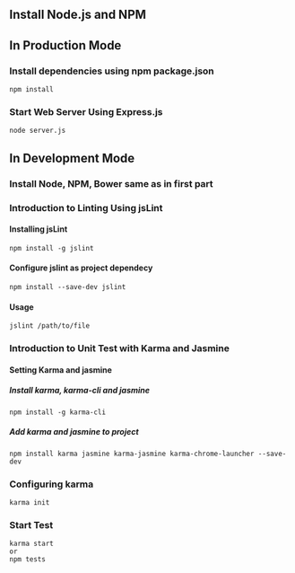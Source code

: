## Install Node.js and NPM

## In Production Mode
### Install dependencies using npm package.json
```
npm install
```

### Start Web Server Using Express.js
```
node server.js
```

## In Development Mode

### Install Node, NPM, Bower same as in first part

### Introduction to Linting Using jsLint
#### Installing jsLint
```
npm install -g jslint
```
#### Configure jslint as project dependecy
```
npm install --save-dev jslint 
```

#### Usage 
```
jslint /path/to/file
```

### Introduction to Unit Test with Karma and Jasmine
#### Setting Karma and jasmine
##### Install karma, karma-cli and jasmine
```
npm install -g karma-cli
```

##### Add karma and jasmine to project
```
npm install karma jasmine karma-jasmine karma-chrome-launcher --save-dev
```

### Configuring karma
```
karma init
```

### Start Test
```
karma start
or 
npm tests
```
